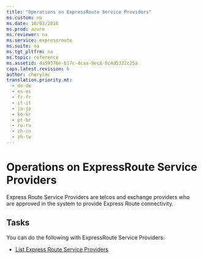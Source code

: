 ```yaml
---
title: "Operations on ExpressRoute Service Providers"
ms.custom: na
ms.date: 10/03/2016
ms.prod: azure
ms.reviewer: na
ms.service: expressroute
ms.suite: na
ms.tgt_pltfrm: na
ms.topic: reference
ms.assetid: da59376e-b17c-4caa-8ec8-0c4d5322c25a
caps.latest.revision: 6
author: cherylmc
translation.priority.mt: 
  - de-de
  - es-es
  - fr-fr
  - it-it
  - ja-jp
  - ko-kr
  - pt-br
  - ru-ru
  - zh-cn
  - zh-tw
---
```

# Operations on ExpressRoute Service Providers
Express Route Service Providers are telcos and exchange providers who are approved in the system to provide Express Route connectivity.  
  
## Tasks  
 You can do the following with ExpressRoute Service Providers:  
  
-   [List Express Route Service Providers](../AzureExpressRouteREST/List-Express-Route-Service-Providers.md)